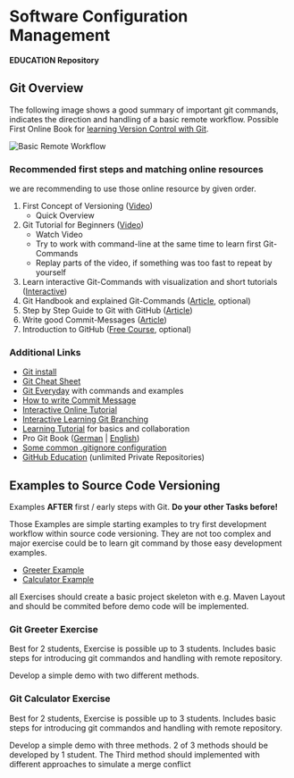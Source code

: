 # Software Configuration Management #

**EDUCATION Repository**

## Git Overview ##

The following image shows a good summary of important git commands, indicates the direction and handling of a basic remote workflow. Possible First Online Book for [learning Version Control with Git](https://www.git-tower.com/learn/git/ebook/en/command-line/basics/what-is-version-control#start). 

![Basic Remote Workflow](https://www.git-tower.com/learn/media/pages/git/ebook/en/command-line/remote-repositories/introduction/-1045933932-1584962053/basic-remote-workflow.png)

### Recommended first steps and matching online resources

we are recommending to use those online resource by given order.

1. First Concept of Versioning ([Video](https://www.youtube.com/watch?v=P0kF3vvy3QM))
	- Quick Overview 
2. Git Tutorial for Beginners ([Video](https://www.youtube.com/watch?v=HVsySz-h9r4))
	- Watch Video
	- Try to work with command-line at the same time to learn first Git-Commands
	- Replay parts of the video, if something was too fast to repeat by yourself
2. Learn interactive Git-Commands with visualization and short tutorials ([Interactive](https://learngitbranching.js.org/)) 
2. Git Handbook and explained Git-Commands ([Article](https://guides.github.com/introduction/git-handbook/), optional)
3. Step by Step Guide to Git with GitHub ([Article](https://opensource.com/article/18/1/step-step-guide-git))
3. Write good Commit-Messages ([Article](https://chris.beams.io/posts/git-commit/))
4. Introduction to GitHub ([Free Course](https://lab.github.com/githubtraining/introduction-to-github), optional)

### Additional Links

- [Git install](https://de.atlassian.com/git/tutorials/install-git "Git install for common OS") 
- [Git Cheat Sheet](https://github.github.com/training-kit/downloads/de/github-git-cheat-sheet/ "Git Cheat Sheet")
- [Git Everyday](https://git-scm.com/docs/giteveryday) with commands and examples
- [How to write Commit Message](https://chris.beams.io/posts/git-commit/#seven-rules "The seven Rules for commit messages")
- [Interactive Online Tutorial](https://try.github.io/levels/1/challenges/1 "Interactive Online Tutorial")
- [Interactive Learning Git Branching](https://learngitbranching.js.org/ "Interactive Learning Git Branching")
- [Learning Tutorial](https://backlog.com/git-tutorial/) for basics and collaboration
- Pro Git Book ([German](https://git-scm.com/book/de/v2/ "Pro Git Book") | [English](https://git-scm.com/book/en/v2 "Pro Git Book"))
- [Some common .gitignore configuration](https://gist.github.com/octocat/9257657 "Common .gitignore configuration")
- [GitHub Education](https://education.github.com/students "GitHub Education") (unlimited Private Repositories)


## Examples to Source Code Versioning ##

Examples **AFTER** first / early steps with Git. **Do your other Tasks before!**

Those Examples are simple starting examples to try first development workflow within source code versioning. They are not too complex and major exercise could be to learn git command by those easy development examples.

- [Greeter Example](GitGreeterExercise)
- [Calculator Example](GitCalculatorExercise)

all Exercises should create a basic project skeleton with e.g. Maven Layout and should be commited before demo code will be implemented.

### Git Greeter Exercise ###

Best for 2 students, Exercise is possible up to 3 students. Includes basic steps for introducing git commandos and handling with remote repository. 

Develop a simple demo with two different methods.


### Git Calculator Exercise ###

Best for 2 students, Exercise is possible up to 3 students. Includes basic steps for introducing git commandos and handling with remote repository.

Develop a simple demo with three methods. 2 of 3 methods should be developed by 1 student. The Third method should implemented with 
different approaches to simulate a merge conflict
